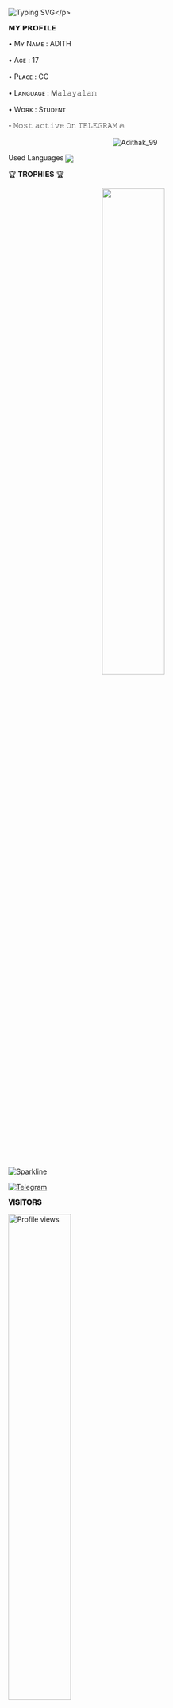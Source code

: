 ![Typing SVG](https://readme-typing-svg.herokuapp.com/?lines=𝗪𝗘𝗟𝗖𝗢𝗠+𝗧𝗢+𝗔𝗗𝗜𝗧𝗛+𝗚𝗶𝘁𝗛𝘂𝗯!;𝗜𝗮𝗺+𝗔𝗗𝗜𝗧𝗛+𝗧𝗚!;𝗜𝗮𝗺+𝗷𝘂𝘀𝘁+𝗧𝗲𝗹𝗲𝗴𝗿𝗮𝗺+𝗕𝗼𝘁+𝗠𝗮𝗸𝗲𝗿!)</p>
<p align="center">



<p align="left">
𝗠𝗬 𝗣𝗥𝗢𝗙𝗜𝗟𝗘
<p align="left">
• Mʏ Nᴀᴍᴇ : ADITH
<p align="left">
• Aɢᴇ : 17
<p align="left">
• Pʟᴀᴄᴇ : CC
<p align="left">
• Lᴀɴɢᴜᴀɢᴇ : M𝚊𝚕𝚊𝚢𝚊𝚕𝚊𝚖
<p align="left">
• Wᴏʀᴋ : Sᴛᴜᴅᴇɴᴛ
<p align="left">
- 𝙼𝚘𝚜𝚝 𝚊𝚌𝚝𝚒𝚟𝚎 𝙾𝚗 𝚃𝙴𝙻𝙴𝙶𝚁𝙰𝙼 🔥


<p align="center">&nbsp;
  <img align="center" src="https://github-readme-stats.vercel.app/api?username=Adithak_99&&show_icons=true&theme=aura" alt="Adithak_99"/></p>  
<p align="center">

Used Languages 
<img src="https://github-readme-stats.vercel.app/api/top-langs/?username=MrMKN&layout=compact&theme=jolly" align="center">


🏆 𝐓𝐑𝐎𝐏𝐇𝐈𝐄𝐒 🏆
</p>
<p align="center">
<img width="50%" src="https://github-profile-trophy.vercel.app/?username=MrMKN&theme=darkhub" />
</p>

[![Sparkline](https://stars.medv.io/EvamariaTG/EvaMaria.svg)](https://stars.medv.io/EvamariaTG/EvaMaria)

<a href="https://t.me/mr_MKN"><img title="Telegram" src="https://img.shields.io/static/v1?label=Mr.MKN&message=TG&color=blue-green"></a>

<b>𝐕𝐈𝐒𝐈𝐓𝐎𝐑𝐒</b>

<img width="50%" src="https://gpvc.arturio.dev/MrMKN" alt="Profile views" />



Thanks for All❣️



